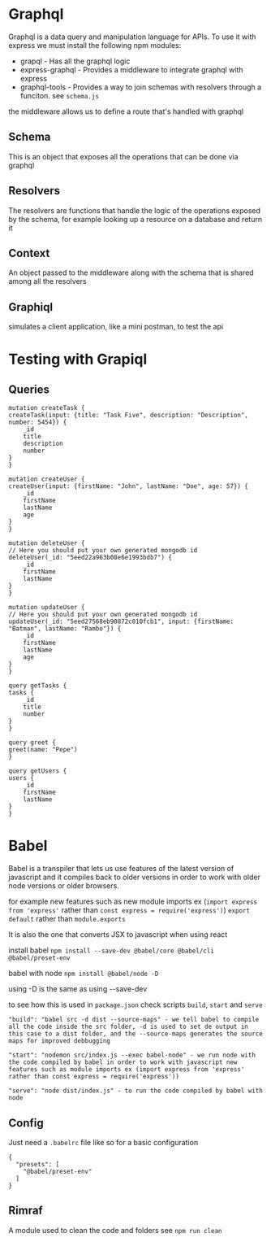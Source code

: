 # Graphql
Graphql is a data query and manipulation language for APIs. To use it with express we must install the following npm modules:

- grapql - Has all the graphql logic
- express-graphql - Provides a middleware to integrate graphql with express
- graphql-tools - Provides a way to join schemas with resolvers through a funciton. see `schema.js`

the middleware allows us to define a route that's handled with graphql

## Schema
This is an object that exposes all the operations that can be done via graphql

## Resolvers
The resolvers are functions that handle the logic of the operations exposed by the schema, for example looking up a resource on a database and return it

## Context
An object passed to the middleware along with the schema that is shared among all the resolvers

## Graphiql
simulates a client application, like a mini postman, to test the api

# Testing with Grapiql 

## Queries
    mutation createTask {
    createTask(input: {title: "Task Five", description: "Description", number: 5454}) {
        _id
        title
        description
        number
    }
    }

    mutation createUser {
    createUser(input: {firstName: "John", lastName: "Doe", age: 57}) {
        _id
        firstName
        lastName
        age
    }
    }

    mutation deleteUser {
    // Here you should put your own generated mongodb id
    deleteUser(_id: "5eed22a963b08e6e1993bdb7") {
        _id
        firstName
        lastName
    }
    }

    mutation updateUser {
    // Here you should put your own generated mongodb id
    updateUser(_id: "5eed27568eb90872c010fcb1", input: {firstName: "Batman", lastName: "Rambo"}) {
        _id
        firstName
        lastName
        age
    }
    }

    query getTasks {
    tasks {
        _id
        title
        number
    }
    }

    query greet {
    greet(name: "Pepe")
    }

    query getUsers {
    users {
        _id
        firstName
        lastName
    }
    }

# Babel
Babel is a transpiler that lets us use features of the latest version of javascript and it compiles back to older versions in order to work with older node versions or older browsers.

for example new features such as new module imports ex (`import express from 'express'` rather than `const express = require('express')`)
`export default` rather than `module.exports`

It is also the one that converts JSX to javascript when using react

install babel `npm install --save-dev @babel/core @babel/cli @babel/preset-env`

babel with node `npm install @babel/node -D`

using -D is the same as using --save-dev

to see how this is used in `package.json` check scripts `build`, `start` and `serve`


    "build": "babel src -d dist --source-maps" - we tell babel to compile all the code inside the src folder, -d is used to set de output in this case to a dist folder, and the --source-maps generates the source maps for improved debbugging

    "start": "nodemon src/index.js --exec babel-node" - we run node with the code compiled by babel in order to work with javascript new features such as module imports ex (import express from 'express' rather than const express = require('express'))

    "serve": "node dist/index.js" - to run the code compiled by babel with node

## Config
Just need a `.babelrc` file like so for a basic configuration

    {
      "presets": [
        "@babel/preset-env"
      ]
    }

## Rimraf
A module used to clean the code and folders see `npm run clean`
